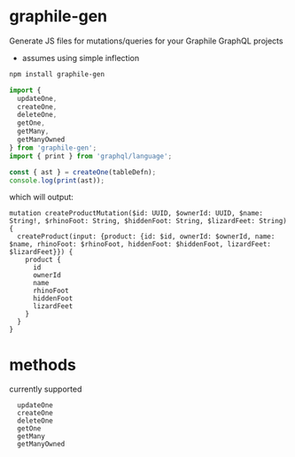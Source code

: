 # graphile-gen

Generate JS files for mutations/queries for your Graphile GraphQL projects

* assumes using simple inflection

```sh
npm install graphile-gen
```

```js
import {
  updateOne,
  createOne,
  deleteOne,
  getOne,
  getMany,
  getManyOwned
} from 'graphile-gen';
import { print } from 'graphql/language';

const { ast } = createOne(tableDefn);
console.log(print(ast));
```

which will output:

```
mutation createProductMutation($id: UUID, $ownerId: UUID, $name: String!, $rhinoFoot: String, $hiddenFoot: String, $lizardFeet: String) {
  createProduct(input: {product: {id: $id, ownerId: $ownerId, name: $name, rhinoFoot: $rhinoFoot, hiddenFoot: $hiddenFoot, lizardFeet: $lizardFeet}}) {
    product {
      id
      ownerId
      name
      rhinoFoot
      hiddenFoot
      lizardFeet
    }
  }
}
```

# methods

currently supported

```
  updateOne
  createOne
  deleteOne
  getOne
  getMany
  getManyOwned
```